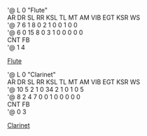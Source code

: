 
'@ L 0 "Flute"     
    AR  DR  SL  RR KSL  TL  MT  AM VIB EGT KSR  WS       
'@   7   6   1   8   0   2   1   0   0   1   0   0      
'@   6   0  15   8   0   3   1   0   0   0   0   0      
   CNT  FB     
'@   1   4      

[Flute](https://user-images.githubusercontent.com/28349102/104184255-8201aa80-5456-11eb-9c86-2ddf2f544ce0.mp4)


'@ L 0 "Clarinet"     
    AR  DR  SL  RR KSL  TL  MT  AM VIB EGT KSR  WS       
'@  10   5   2   1   0  34   2   1   0   1   0   5      
'@   8   2   4   7   0   0   1   0   0   0   0   0      
   CNT  FB     
'@   0   3      

[Clarinet](https://user-images.githubusercontent.com/28349102/104184597-081df100-5457-11eb-954f-6377d5caf710.mp4) 
